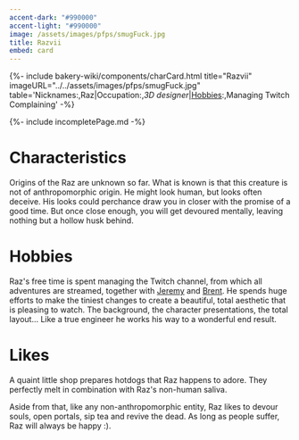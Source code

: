 ```yaml
---
accent-dark: "#990000"
accent-light: "#990000"
image: /assets/images/pfps/smugFuck.jpg
title: Razvii
embed: card
---
```


{%- include bakery-wiki/components/charCard.html title="Razvii" imageURL="../../assets/images/pfps/smugFuck.jpg" table='Nicknames:,Raz|Occupation:,<em>3D designer</em>|<a href="#Hobbies">Hobbies</a>:,Managing Twitch<br>Complaining' -%}


{%- include incompletePage.md -%}


# Characteristics

Origins of the Raz are unknown so far. What is known is that this creature is not of anthropomorphic origin. He might look human, but looks often deceive. His looks could perchance draw you in closer with the promise of a good time. But once close enough, you will get devoured mentally, leaving nothing but a hollow husk behind.

# Hobbies

Raz's free time is spent managing the Twitch channel, from which all adventures are streamed, together with [Jeremy](jeremy.md) and [Brent](brent.md). He spends huge efforts to make the tiniest changes to create a beautiful, total aesthetic that is pleasing to watch. The background, the character presentations, the total layout... Like a true engineer he works his way to a wonderful end result.

# Likes

A quaint little shop prepares hotdogs that Raz happens to adore. They perfectly melt in combination with Raz's non-human saliva.

Aside from that, like any non-anthropomorphic entity, Raz likes to devour souls, open portals, sip tea and revive the dead. As long as people suffer, Raz will always be happy :\).


